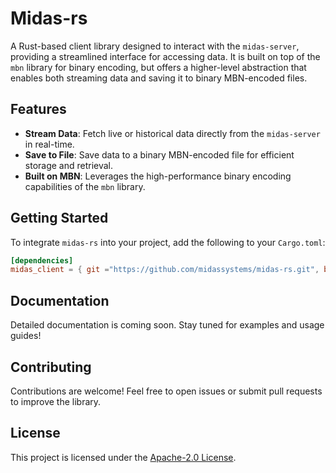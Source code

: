 # Midas-rs

A Rust-based client library designed to interact with the `midas-server`, providing a streamlined interface for accessing data. It is built on top of the `mbn` library for binary encoding, but offers a higher-level abstraction that enables both streaming data and saving it to binary MBN-encoded files.

## Features

- **Stream Data**: Fetch live or historical data directly from the `midas-server` in real-time.
- **Save to File**: Save data to a binary MBN-encoded file for efficient storage and retrieval.
- **Built on MBN**: Leverages the high-performance binary encoding capabilities of the `mbn` library.

## Getting Started

To integrate `midas-rs` into your project, add the following to your `Cargo.toml`:

```toml
[dependencies]
midas_client = { git ="https://github.com/midassystems/midas-rs.git", branch ="main" }
```

## Documentation

Detailed documentation is coming soon. Stay tuned for examples and usage guides!

## Contributing

Contributions are welcome! Feel free to open issues or submit pull requests to improve the library.

## License

This project is licensed under the [Apache-2.0 License](LICENSE).

